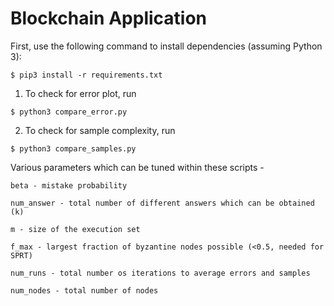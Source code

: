 # Blockchain Application

First, use the following command to install dependencies (assuming Python 3):
```
$ pip3 install -r requirements.txt
```
1) To check for error plot, run 

```
$ python3 compare_error.py
```

2) To check for sample complexity, run 

```
$ python3 compare_samples.py
```
Various parameters which can be tuned within these scripts - 
```
beta - mistake probability

num_answer - total number of different answers which can be obtained (k)

m - size of the execution set

f_max - largest fraction of byzantine nodes possible (<0.5, needed for SPRT)

num_runs - total number os iterations to average errors and samples

num_nodes - total number of nodes

```
